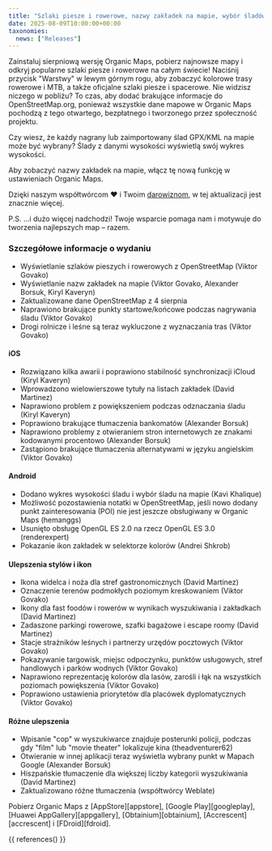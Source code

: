 ```yaml
---
title: "Szlaki piesze i rowerowe, nazwy zakładek na mapie, wybór śladów, wykres wysokości i więcej w sierpniowym wydaniu"
date: 2025-08-09T10:00:00+00:00
taxonomies:
  news: ["Releases"]
---
```


Zainstaluj sierpniową wersję Organic Maps, pobierz najnowsze mapy i odkryj popularne szlaki piesze i rowerowe na całym świecie! Naciśnij przycisk "Warstwy" w lewym górnym rogu, aby zobaczyć kolorowe trasy rowerowe i MTB, a także oficjalne szlaki piesze i spacerowe. Nie widzisz niczego w pobliżu? To czas, aby dodać brakujące informacje do OpenStreetMap.org, ponieważ wszystkie dane mapowe w Organic Maps pochodzą z tego otwartego, bezpłatnego i tworzonego przez społeczność projektu.

Czy wiesz, że każdy nagrany lub zaimportowany ślad GPX/KML na mapie może być wybrany? Ślady z danymi wysokości wyświetlą swój wykres wysokości.

Aby zobaczyć nazwy zakładek na mapie, włącz tę nową funkcję w ustawieniach Organic Maps.

Dzięki naszym współtwórcom ❤️ i Twoim [darowiznom](@/donate/index.pl.md), w tej aktualizacji jest znacznie więcej.

P.S. ...i dużo więcej nadchodzi! Twoje wsparcie pomaga nam i motywuje do tworzenia najlepszych map – razem.

### Szczegółowe informacje o wydaniu

- Wyświetlanie szlaków pieszych i rowerowych z OpenStreetMap (Viktor Govako)
- Wyświetlanie nazw zakładek na mapie (Viktor Govako, Alexander Borsuk, Kiryl Kaveryn)
- Zaktualizowane dane OpenStreetMap z 4 sierpnia
- Naprawiono brakujące punkty startowe/końcowe podczas nagrywania śladu (Viktor Govako)
- Drogi rolnicze i leśne są teraz wykluczone z wyznaczania tras (Viktor Govako)

#### iOS
- Rozwiązano kilka awarii i poprawiono stabilność synchronizacji iCloud (Kiryl Kaveryn)
- Wprowadzono wielowierszowe tytuły na listach zakładek (David Martinez)
- Naprawiono problem z powiększeniem podczas odznaczania śladu (Kiryl Kaveryn)
- Poprawiono brakujące tłumaczenia bankomatów (Alexander Borsuk)
- Naprawiono problemy z otwieraniem stron internetowych ze znakami kodowanymi procentowo (Alexander Borsuk)
- Zastąpiono brakujące tłumaczenia alternatywami w języku angielskim (Viktor Govako)

#### Android
- Dodano wykres wysokości śladu i wybór śladu na mapie (Kavi Khalique)
- Możliwość pozostawienia notatki w OpenStreetMap, jeśli nowo dodany punkt zainteresowania (POI) nie jest jeszcze obsługiwany w Organic Maps (hemanggs)
- Usunięto obsługę OpenGL ES 2.0 na rzecz OpenGL ES 3.0 (renderexpert)
- Pokazanie ikon zakładek w selektorze kolorów (Andrei Shkrob)

#### Ulepszenia stylów i ikon
- Ikona widelca i noża dla stref gastronomicznych (David Martinez)
- Oznaczenie terenów podmokłych poziomym kreskowaniem (Viktor Govako)
- Ikony dla fast foodów i rowerów w wynikach wyszukiwania i zakładkach (David Martinez)
- Zadaszone parkingi rowerowe, szafki bagażowe i escape roomy (David Martinez)
- Stacje strażników leśnych i partnerzy urzędów pocztowych (Viktor Govako)
- Pokazywanie targowisk, miejsc odpoczynku, punktów usługowych, stref handlowych i parków wodnych (Viktor Govako)
- Naprawiono reprezentację kolorów dla lasów, zarośli i łąk na wszystkich poziomach powiększenia (Viktor Govako)
- Poprawiono ustawienia priorytetów dla placówek dyplomatycznych (Viktor Govako)

#### Różne ulepszenia
- Wpisanie "cop" w wyszukiwarce znajduje posterunki policji, podczas gdy "film" lub "movie theater" lokalizuje kina (theadventurer62)
- Otwieranie w innej aplikacji teraz wyświetla wybrany punkt w Mapach Google (Alexander Borsuk)
- Hiszpańskie tłumaczenie dla większej liczby kategorii wyszukiwania (David Martinez)
- Zaktualizowano różne tłumaczenia (współtwórcy Weblate)

Pobierz Organic Maps z [AppStore][appstore], [Google Play][googleplay], [Huawei AppGallery][appgallery], [Obtainium][obtainium], [Accrescent][accrescent] i [FDroid][fdroid].

{{ references() }}

